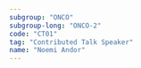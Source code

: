 ```yaml
---
subgroup: "ONCO"
subgroup-long: "ONCO-2"
code: "CT01"
tag: "Contributed Talk Speaker"
name: "Noemi Andor"
---
```

